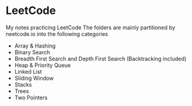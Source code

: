 # LeetCode
My notes practicing LeetCode
The folders are mainly partitioned by neetcode.io into the following categories

- Array & Hashing
- Binary Search
- Breadth First Search and Depth First Search (Backtracking included)
- Heap & Priority Queue
- Linked List
- Sliding Window
- Stacks
- Trees
- Two Pointers

